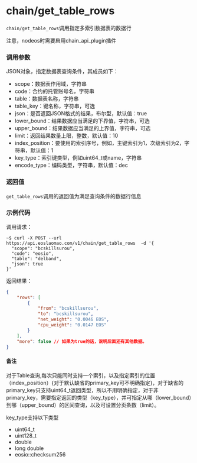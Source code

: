 # chain/get_table_rows

`chain/get_table_rows`调用指定多索引数据表的数据行

注意，nodeos时需要启用chain_api_plugin插件

### 调用参数
JSON对象，指定数据表查询条件，其成员如下：

- scope：数据表作用域，字符串
- code：合约的托管账号名，字符串
- table：数据表名称，字符串
- table_key：键名称，字符串，可选
- json：是否返回JSON格式的结果，布尔型，默认值：true
- lower_bound：结果数据应当满足的下界值，字符串，可选
- upper_bound：结果数据应当满足的上界值，字符串，可选
- limit：返回结果数量上限，整数，默认值：10
- index_position：要使用的索引序号，例如，主键索引为1，次级索引为2，字符串，默认值：1
- key_type：索引键类型，例如uint64_t或name，字符串
- encode_type：编码类型，字符串，默认值：dec

### 返回值
`get_table_rows`调用的返回值为满足查询条件的数据行信息

### 示例代码
调用请求：
```shell
~$ curl -X POST --url https://api.eoslaomao.com/v1/chain/get_table_rows  -d '{
  "scope": "bcskillsurou",
  "code": "eosio",
  "table": "delband",
  "json": true
}'
```

返回结果：
```json
{
    "rows": [
        {
            "from": "bcskillsurou",
            "to": "bcskillsurou",
            "net_weight": "0.0046 EOS",
            "cpu_weight": "0.0147 EOS"
        }
    ],
    "more": false // 如果为true的话，说明后面还有其他数据。
}
```



#### 备注

对于Table查询,每次只能同时支持一个索引，以及指定索引的位置（index_position）{对于默认缺省的primary_key可不明确指定}，对于缺省的primary_key只支持uint64_t返回类型，所以不用明确指定，对于非primary_key，需要指定返回的类型（key_type），并可指定从哪（lower_bound）到哪（upper_bound）的区间查询，以及可设置分页条数（limit）。

key_type支持以下类型

- uint64_t
- uint128_t
- double
- long double
- eosio::checksum256